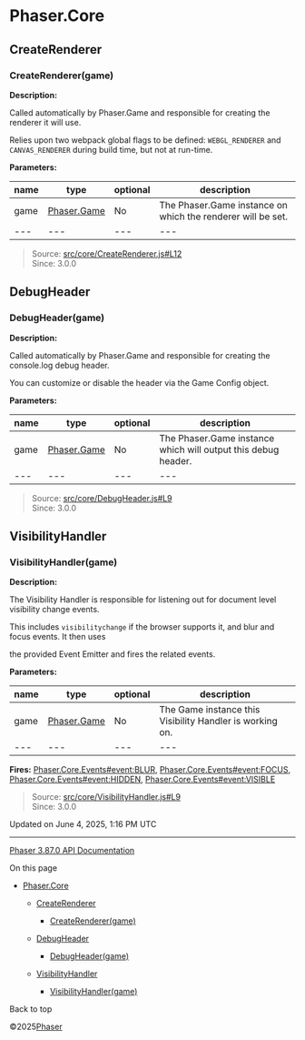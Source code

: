 # Phaser.Core

## CreateRenderer

### <static> CreateRenderer(game)

**Description:**

Called automatically by Phaser.Game and responsible for creating the renderer it will use.

Relies upon two webpack global flags to be defined: `WEBGL_RENDERER` and `CANVAS_RENDERER` during build time, but not at run-time.

**Parameters:**

| name | type | optional | description |
| --- | --- | --- | --- |
| game | [Phaser.Game](../class/game.md) | No | The Phaser.Game instance on which the renderer will be set. |
| --- | --- | --- | --- |

> Source: [src/core/CreateRenderer.js#L12](https://github.com/phaserjs/phaser/blob/v3.87.0/src/core/CreateRenderer.js#L12)  
> Since: 3.0.0

## DebugHeader

### <static> DebugHeader(game)

**Description:**

Called automatically by Phaser.Game and responsible for creating the console.log debug header.

You can customize or disable the header via the Game Config object.

**Parameters:**

| name | type | optional | description |
| --- | --- | --- | --- |
| game | [Phaser.Game](../class/game.md) | No | The Phaser.Game instance which will output this debug header. |
| --- | --- | --- | --- |

> Source: [src/core/DebugHeader.js#L9](https://github.com/phaserjs/phaser/blob/v3.87.0/src/core/DebugHeader.js#L9)  
> Since: 3.0.0

## VisibilityHandler

### <static> VisibilityHandler(game)

**Description:**

The Visibility Handler is responsible for listening out for document level visibility change events.

This includes `visibilitychange` if the browser supports it, and blur and focus events. It then uses

the provided Event Emitter and fires the related events.

**Parameters:**

| name | type | optional | description |
| --- | --- | --- | --- |
| game | [Phaser.Game](../class/game.md) | No | The Game instance this Visibility Handler is working on. |
| --- | --- | --- | --- |

**Fires:** [Phaser.Core.Events#event:BLUR](../event/core-events.md), [Phaser.Core.Events#event:FOCUS](../event/core-events.md), [Phaser.Core.Events#event:HIDDEN](../event/core-events.md), [Phaser.Core.Events#event:VISIBLE](../event/core-events.md)

> Source: [src/core/VisibilityHandler.js#L9](https://github.com/phaserjs/phaser/blob/v3.87.0/src/core/VisibilityHandler.js#L9)  
> Since: 3.0.0

Updated on June 4, 2025, 1:16 PM UTC

---

[Phaser 3.87.0 API Documentation](../../index.md)

On this page

* [Phaser.Core](#phasercore)

  + [CreateRenderer](#createrenderer)

    - [<static> CreateRenderer(game)](#static-createrenderergame)
  + [DebugHeader](#debugheader)

    - [<static> DebugHeader(game)](#static-debugheadergame)
  + [VisibilityHandler](#visibilityhandler)

    - [<static> VisibilityHandler(game)](#static-visibilityhandlergame)

Back to top

©2025[Phaser](https://docs.phaser.io)